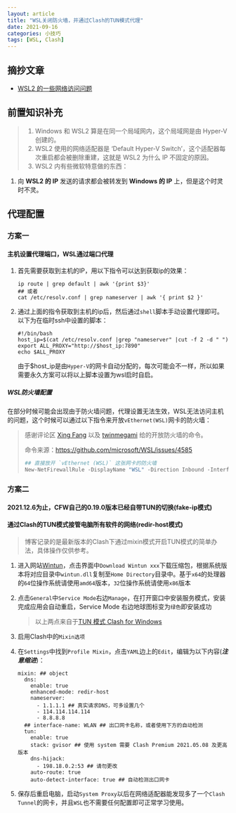 ```yaml
---
layout: article
title: "WSL关闭防火墙，并通过Clash的TUN模式代理"
date: 2021-09-16
categories: 小技巧
tags: [WSL, Clash]
---
```


## 摘抄文章

* [WSL2 的一些网络访问问题](https://lengthmin.me/posts/wsl2-network-tricks/)

## 前置知识补充

>1. Windows 和 WSL2 算是在同一个局域网内，这个局域网是由 Hyper-V 创建的。
>2. WSL2 使用的网络适配器是 ‘Default Hyper-V Switch’，这个适配器每次重启都会被删除重建，这就是 WSL2 为什么 IP 不固定的原因。
>3. WSL2 内有些微软特意做的东西：
>
  1. 向 **WSL2 的 IP** 发送的请求都会被转发到 **Windows 的 IP** 上，但是这个时灵时不灵。

## 代理配置

### 方案一

#### 主机设置代理端口，WSL通过端口代理

1. 首先需要获取到主机的IP，用以下指令可以达到获取ip的效果：

   ```shell
   ip route | grep default | awk '{print $3}'
   ## 或者
   cat /etc/resolv.conf | grep nameserver | awk '{ print $2 }'
   ```

2. 通过上面的指令获取到主机的ip后，然后通过`shell`脚本手动设置代理即可。以下为在临时ssh中设置的脚本：

   ```shell
   #!/bin/bash
   host_ip=$(cat /etc/resolv.conf |grep "nameserver" |cut -f 2 -d " ")
   export ALL_PROXY="http://$host_ip:7890"
   echo $ALL_PROXY
   ```

   由于$host_ip是由`Hyper-V`的网卡自动分配的，每次可能会不一样，所以如果需要永久方案可以将以上脚本设置为wsl启时自启。

##### WSL防火墙配置

​    在部分时候可能会出现由于防火墙问题，代理设置无法生效，WSL无法访问主机的问题，这个时候可以通过以下指令来开放`vEthernet(WSL)`网卡的防火墙：

>感谢评论区 [Xing Fang](https://disqus.com/by/xing_fang/) 以及 [twinmegami](https://disqus.com/by/twinmegami/) 给的开放防火墙的命令。
>
>命令来源：<https://github.com/microsoft/WSL/issues/4585>
>
>```powershell
>## 直接放开 `vEthernet (WSL)` 这张网卡的防火墙
>New-NetFirewallRule -DisplayName "WSL" -Direction Inbound -InterfaceAlias "vEthernet (WSL)" -Action Allow
>```

### 方案二

#### 2021.12.6为止，CFW自己的0.19.0版本已经自带TUN的切换(fake-ip模式)

#### 通过Clash的TUN模式接管电脑所有软件的网络(redir-host模式)

> 博客记录的是最新版本的Clash下通过mixin模式开启TUN模式的简单办法，具体操作仅供参考。

1. 进入网站[Wintun](https://www.wintun.net/)，点击界面中`Download Wintun xxx`下载压缩包，根据系统版本将对应目录中`wintun.dll`复制至`Home Directory`目录中。基于`x64`的处理器的`64`位操作系统请使用`amd64`版本，`32`位操作系统请使用`x86`版本

2. 点击`General`中`Service Mode`右边`Manage`，在打开窗口中安装服务模式，安装完成应用会自动重启，Service Mode 右边地球图标变为`绿色`即安装成功

    > 以上两点来自于[TUN 模式 Clash for Windows](https://docs.cfw.lbyczf.com/contents/tun.html#windows)

3. 启用Clash中的`Mixin选项`

4. 在`Settings`中找到`Profile Mixin`，点击`YAML`边上的`Edit`，编辑为以下内容(***注意缩进***)：

   ```shell
   mixin: ## object
     dns:
       enable: true
       enhanced-mode: redir-host
       nameserver:
         - 1.1.1.1 ## 真实请求DNS，可多设置几个
         - 114.114.114.114
         - 8.8.8.8 
     ## interface-name: WLAN ## 出口网卡名称，或者使用下方的自动检测
     tun:
       enable: true
       stack: gvisor ## 使用 system 需要 Clash Premium 2021.05.08 及更高版本
       dns-hijack:
         - 198.18.0.2:53 ## 请勿更改
       auto-route: true
       auto-detect-interface: true ## 自动检测出口网卡
   ```

5. 保存后重启电脑，启动`System Proxy`以后在网络适配器能发现多了一个`Clash Tunnel`的网卡，并且`WSL`也不需要任何配置即可正常学习使用。
